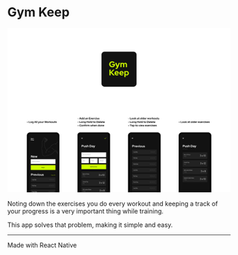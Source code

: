 # Gym Keep

![logo](showcase.png)

Noting down the exercises you do every workout and keeping a track of your progress is a very important thing while training.

This app solves that problem, making it simple and easy.

---

Made with React Native
